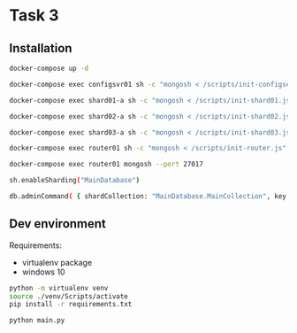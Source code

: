 # Task 3

## Installation

```bash
docker-compose up -d
```

```bash
docker-compose exec configsvr01 sh -c "mongosh < /scripts/init-configserver.js"
```

```bash
docker-compose exec shard01-a sh -c "mongosh < /scripts/init-shard01.js"
```

```bash
docker-compose exec shard02-a sh -c "mongosh < /scripts/init-shard02.js"
```

```bash
docker-compose exec shard03-a sh -c "mongosh < /scripts/init-shard03.js"
```

```bash
docker-compose exec router01 sh -c "mongosh < /scripts/init-router.js"
```

```bash
docker-compose exec router01 mongosh --port 27017
```

```bash
sh.enableSharding("MainDatabase")
```

```bash
db.adminCommand( { shardCollection: "MainDatabase.MainCollection", key: { oemNumber: "hashed", zipCode: 1, supplierId: 1 } } )
```

## Dev environment

Requirements:

- virtualenv package
- windows 10

```bash
python -m virtualenv venv
source ./venv/Scripts/activate
pip install -r requirements.txt
```

```bash
python main.py
```
